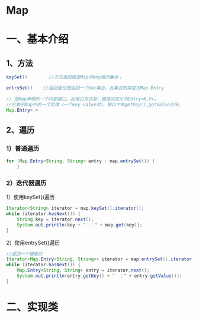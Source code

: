 # Map

# 一、基本介绍

## 1、方法

```java
keySet()		//方法返回值是Map中key值的集合；

entrySet()	  //返回值也是返回一个Set集合，此集合的类型为Map.Entry
     
// 是Map声明的一个内部接口，此接口为泛型，键值对定义为Entry<K,V>。
//它表示Map中的一个实体（一个key-value对）。接口中有getKey(),getValue方法。
Map.Entry< >  
```



## 2、遍历

### 1）普通遍历

```Java
for (Map.Entry<String, String> entry : map.entrySet()) {   		 								      	 	System.out.println(entry.getKey() + " ：" + entry.getValue()); 
	}
```



### 2）迭代器遍历

1）使用keySet()遍历

```java
Iterator<String> iterator = map.keySet().iterator();
while (iterator.hasNext()) {
    String key = iterator.next();
    System.out.println(key + "　：" + map.get(key));
}
```

2）使用entrySet()遍历

```java
//返回一个键值对
Iterator<Map.Entry<String, String>> iterator = map.entrySet().iterator();
while (iterator.hasNext()) {
    Map.Entry<String, String> entry = iterator.next();
    System.out.println(entry.getKey() + "　：" + entry.getValue());
}
```



# 二、实现类